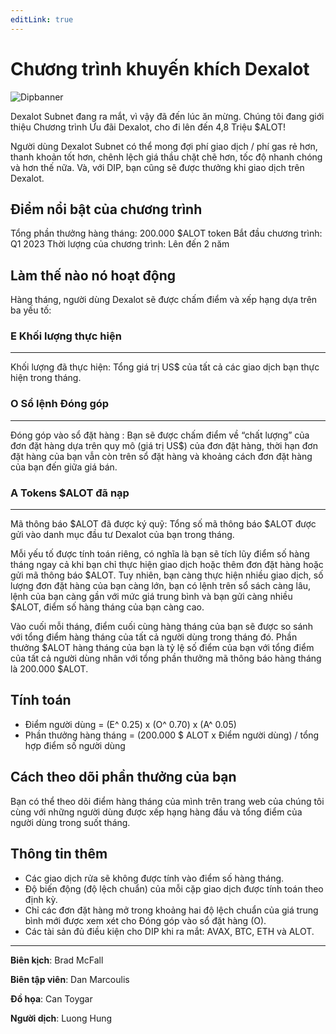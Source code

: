 ```yaml
---
editLink: true
---
```


# Chương trình khuyến khích Dexalot

![Dipbanner](/images/dip/dipban.png)

Dexalot Subnet đang ra mắt, vì vậy đã đến lúc ăn mừng. Chúng tôi đang giới thiệu Chương trình Ưu đãi Dexalot, cho đi lên đến 4,8 Triệu $ALOT!

Người dùng Dexalot Subnet có thể mong đợi phí giao dịch / phí gas rẻ hơn, thanh khoản tốt hơn, chênh lệch giá thầu chặt chẽ hơn, tốc độ nhanh chóng và hơn thế nữa. Và, với DIP, bạn cũng sẽ được thưởng khi giao dịch trên Dexalot.

## Điểm nổi bật của chương trình

Tổng phần thưởng hàng tháng: 200.000 $ALOT token
Bắt đầu chương trình: Q1 2023
Thời lượng của chương trình: Lên đến 2 năm

## Làm thế nào nó hoạt động

Hàng tháng, người dùng Dexalot sẽ được chấm điểm và xếp hạng dựa trên ba yếu tố:

### E Khối lượng thực hiện
---
Khối lượng đã thực hiện: Tổng giá trị US$ của tất cả các giao dịch bạn thực hiện trong tháng.

### O Sổ lệnh Đóng góp
---
Đóng góp vào sổ đặt hàng : Bạn sẽ được chấm điểm về “chất lượng” của đơn đặt hàng dựa trên quy mô (giá trị US$) của đơn đặt hàng, thời hạn đơn đặt hàng của bạn vẫn còn trên sổ đặt hàng và khoảng cách đơn đặt hàng của bạn đến giữa giá bán.

### A Tokens $ALOT đã nạp
---
Mã thông báo $ALOT đã được ký quỹ: Tổng số mã thông báo $ALOT được gửi vào danh mục đầu tư Dexalot của bạn trong tháng.

Mỗi yếu tố được tính toán riêng, có nghĩa là bạn sẽ tích lũy điểm số hàng tháng ngay cả khi bạn chỉ thực hiện giao dịch hoặc thêm đơn đặt hàng hoặc gửi mã thông báo $ALOT. Tuy nhiên, bạn càng thực hiện nhiều giao dịch, số lượng đơn đặt hàng của bạn càng lớn, bạn có lệnh trên sổ sách càng lâu, lệnh của bạn càng gần với mức giá trung bình và bạn gửi càng nhiều $ALOT, điểm số hàng tháng của bạn càng cao.

Vào cuối mỗi tháng, điểm cuối cùng hàng tháng của bạn sẽ được so sánh với tổng điểm hàng tháng của tất cả người dùng trong tháng đó. Phần thưởng $ALOT hàng tháng của bạn là tỷ lệ số điểm của bạn với tổng điểm của tất cả người dùng nhân với tổng phần thưởng mã thông báo hàng tháng là 200.000 $ALOT.

## Tính toán

* Điểm người dùng = (E^ 0.25) x (O^ 0.70) x (A^ 0.05)
* Phần thưởng hàng tháng = (200.000 $ ALOT x Điểm người dùng) / tổng hợp điểm số người dùng

## Cách theo dõi phần thưởng của bạn

Bạn có thể theo dõi điểm hàng tháng của mình trên trang web của chúng tôi cùng với những người dùng được xếp hạng hàng đầu và tổng điểm của người dùng trong suốt tháng.

## Thông tin thêm

* Các giao dịch rửa sẽ không được tính vào điểm số hàng tháng.
* Độ biến động (độ lệch chuẩn) của mỗi cặp giao dịch được tính toán theo định kỳ.
* Chỉ các đơn đặt hàng mở trong khoảng hai độ lệch chuẩn của giá trung bình mới được xem xét cho Đóng góp vào sổ đặt hàng (O).
* Các tài sản đủ điều kiện cho DIP khi ra mắt: AVAX, BTC, ETH và ALOT.

---

**Biên kịch**: Brad McFall

**Biên tập viên**: Dan Marcoulis

**Đồ họa**: Can Toygar

**Người dịch**: Luong Hung
